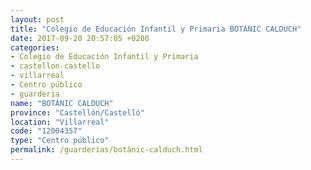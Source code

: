 ```yaml
---
layout: post
title: "Colegio de Educación Infantil y Primaria BOTÀNIC CALDUCH"
date: 2017-09-20 20:57:05 +0200
categories:
- Colegio de Educación Infantil y Primaria
- castellon-castello
- villarreal
- Centro público
- guarderia
name: "BOTÀNIC CALDUCH"
province: "Castellón/Castelló"
location: "Villarreal"
code: "12004357"
type: "Centro público"
permalink: /guarderias/botànic-calduch.html
---
```

